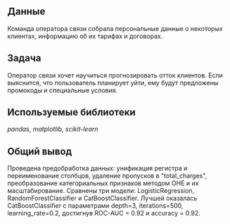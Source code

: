 ## Данные

Команда оператора связи собрала персональные данные о некоторых клиентах, информацию об их тарифах и договорах.

## Задача

Оператор связи хочет научиться прогнозировать отток клиентов. Если выяснится, что пользователь планирует уйти, ему будут предложены промокоды и специальные условия. 

## Используемые библиотеки
*pandas*, *matplotlib*, *scikit-learn*

## Общий вывод
Проведена предобработка данных: унификация регистра и переименование столбцов, удаление пропусков в "total_charges", преобразование категориальных признаков методом OHE и их масштабирование. Сравнены три модели: LogisticRegression, RandomForestClassifier и CatBoostClassifier. Лучшей оказалась CatBoostClassifier с параметрами depth=3, iterations=500, learning_rate=0.2, достигнув ROC-AUC = 0.92 и accuracy = 0.92.

